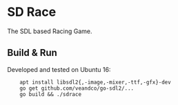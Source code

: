 # SD Race

The SDL based Racing Game.

## Build & Run

Developed and tested on Ubuntu 16:
```
    apt install libsdl2{,-image,-mixer,-ttf,-gfx}-dev
    go get github.com/veandco/go-sdl2/...
    go build && ./sdrace
```
